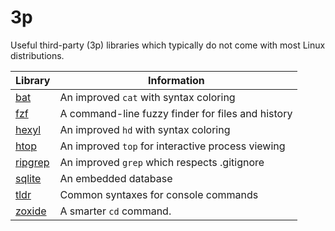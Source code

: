 # 3p

Useful third-party (3p) libraries which typically do not come with most Linux distributions.

| Library                                          | Information                                        |
|--------------------------------------------------|----------------------------------------------------|
| [bat](https://github.com/sharkdp/bat)            | An improved `cat` with syntax coloring             |
| [fzf](https://github.com/junegunn/fzf)           | A command-line fuzzy finder for files and history  |
| [hexyl](https://github.com/sharkdp/hexyl)        | An improved `hd` with syntax coloring              |
| [htop](https://github.com/htop-dev/htop)         | An improved `top` for interactive process viewing  |
| [ripgrep](https://github.com/BurntSushi/ripgrep) | An improved `grep` which respects .gitignore       |
| [sqlite](https://github.com/sqlite/sqlite/)      | An embedded database                               |
| [tldr](https://github.com/tldr-pages/tldr)       | Common syntaxes for console commands               |
| [zoxide](https://github.com/ajeetdsouza/zoxide)  | A smarter `cd` command.                            |
